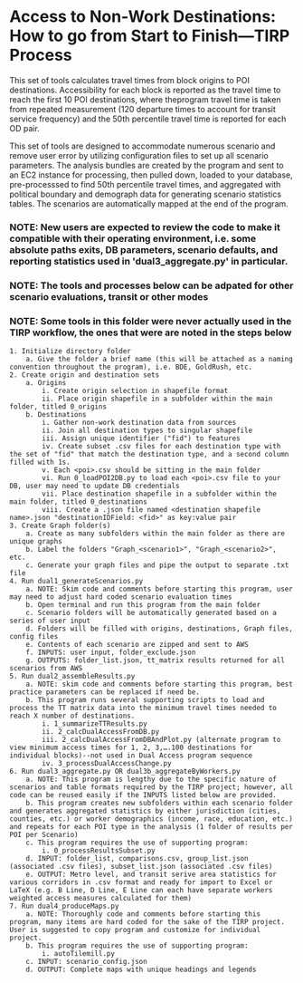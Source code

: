 # Access to Non-Work Destinations: How to go from Start to Finish—TIRP Process
This set of tools calculates travel times from block origins to POI destinations. Accessibility for each block is reported as the travel time to reach the first 10 POI destinations, where theprogram travel time is taken from repeated measurement (120 departure times to account for transit service frequency) and the 50th percentile travel time is reported for each OD pair.

This set of tools are designed to accommodate numerous scenario and remove user error by utilizing configuration files to set up all scenario parameters. The analysis bundles are created by the program and sent to an EC2 instance for processing, then pulled down, loaded to your database, pre-processsed to find 50th percentile travel times, and aggregated with political boundary and demograph data for generating scenario statistics tables. The scenarios are automatically mapped at the end of the program.

### NOTE: New users are expected to review the code to make it compatible with their operating environment, i.e. some absolute paths exits, DB parameters, scenario defaults, and reporting statistics used in 'dual3_aggregate.py' in particular.
### NOTE: The tools and processes below can be adpated for other scenario evaluations, transit or other modes
### NOTE: Some tools in this folder were never actually used in the TIRP workflow, the ones that were are noted in the steps below
	1. Initialize directory folder
		a. Give the folder a brief name (this will be attached as a naming convention throughout the program), i.e. BDE, GoldRush, etc.
	2. Create origin and destination sets
		a. Origins
			i. Create origin selection in shapefile format
			ii. Place origin shapefile in a subfolder within the main folder, titled 0_origins
		b. Destinations
			i. Gather non-work destination data from sources
			ii. Join all destination types to singular shapefile
			iii. Assign unique identifier ("fid") to features
			iv. Create subset .csv files for each destination type with the set of "fid" that match the destination type, and a second column filled with 1s.
			v. Each <poi>.csv should be sitting in the main folder
			vi. Run 0_loadPOI2DB.py to load each <poi>.csv file to your DB, user may need to update DB credentials
			vii. Place destination shapefile in a subfolder within the main folder, titled 0_destinations
			viii. Create a .json file named <destination shapefile name>.json "destinationIDField: <fid>" as key:value pair
	3. Create Graph folder(s)
		a. Create as many subfolders within the main folder as there are unique graphs
		b. Label the folders "Graph_<scenario1>", "Graph_<scenario2>", etc.
		c. Generate your graph files and pipe the output to separate .txt file
	4. Run dual1_generateScenarios.py
		a. NOTE: Skim code and comments before starting this program, user may need to adjust hard coded scenario evaluation times
		b. Open terminal and run this program from the main folder
		c. Scenario folders will be automatically generated based on a series of user input
		d. Folders will be filled with origins, destinations, Graph files, config files
		e. Contents of each scenario are zipped and sent to AWS
		f. INPUTS: user input, folder_exclude.json
		g. OUTPUTS: folder_list.json, tt_matrix results returned for all scenarios from AWS
	5. Run dual2_assembleResults.py
		a. NOTE: skim code and comments before starting this program, best practice parameters can be replaced if need be.
		b. This program runs several supporting scripts to load and process the TT matrix data into the minimum travel times needed to reach X number of destinations. 
			i. 1_summarizeTTResults.py 
			ii. 2_calcDualAccessFromDB.py
			iii. 2_calcDualAccessFromDBAndPlot.py (alternate program to view minimum access times for 1, 2, 3,….100 destinations for individual blocks)--not used in Dual Access program sequence
			iv. 3_processDualAccessChange.py
	6. Run dual3_aggregate.py OR dual3b_aggregateByWorkers.py
		a. NOTE: This program is lengthy due to the specific nature of scenarios and table formats required by the TIRP project; however, all code can be reused easily if the INPUTS listed below are provided.
		b. This program creates new subfolders within each scenario folder and generates aggregated statistics by either jurisdiction (cities, counties, etc.) or worker demographics (income, race, education, etc.) and repeats for each POI type in the analysis (1 folder of results per POI per Scenario)
		c. This program requires the use of supporting program:
			i. 0_processResultsSubset.py
		d. INPUT: folder_list, comparisons.csv, group_list.json (associated .csv files), subset_list.json (associated .csv files)
		e. OUTPUT: Metro level, and transit serive area statistics for various corridors in .csv format and ready for import to Excel or LaTeX (e.g. B Line, D Line, E Line can each have separate workers weighted access measures calculated for them)
	7. Run dual4_produceMaps.py
		a. NOTE: Thoroughly code and comments before starting this program, many items are hard coded for the sake of the TIRP project. User is suggested to copy program and customize for individual project.
		b. This program requires the use of supporting program:
			i. autoTilemill.py
		c. INPUT: scenario_config.json
		d. OUTPUT: Complete maps with unique headings and legends
